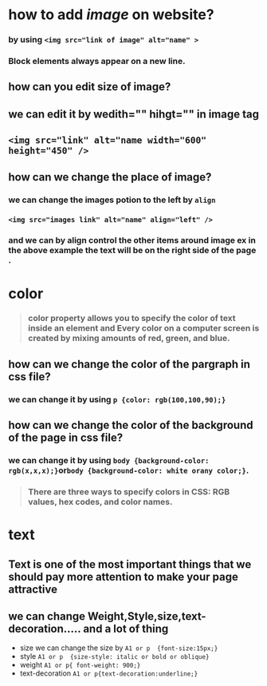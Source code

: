 # how to add ***image*** on website?
### by using `<img src="link of image" alt="name" >`
### Block elements always appear on a new line.
## how can you edit size of image?
## we can edit it by wedith="" hihgt="" in image tag 
## `<img src="link" alt="name width="600" height="450" />`
## how can we change the place of image?
### we can change the images potion to the left by `align` 
### `<img src="images link" alt="name" align="left" />`
### and we can by align control the other items around image ex in the above example the text will be on the right side of the page .

# color
> ###  color property allows you to specify the color of text inside an element and Every color on a computer screen is created by mixing amounts of red, green, and blue. 
## how can we change the color of the pargraph in css file?
### we can change it by using `p {color: rgb(100,100,90);}`

## how can we change the color of the background of the page in css file?
### we can change it by using `body {background-color: rgb(x,x,x);}`or`body {background-color: white orany color;}`.
> ### There are three ways to specify colors in CSS: RGB values, hex codes, and color names.


# text 
## Text is one of the most important things that we should pay more attention to make your page attractive
## we can change  Weight,Style,size,text-decoration..... and a lot of thing 

- size we can change the size by `A1 or p  {font-size:15px;}`
- style `A1 or p  {size-style: italic or bold or oblique}`
- weight `A1 or p{ font-weight: 900;}`
- text-decoration  `A1 or p{text-decoration:underline;}`